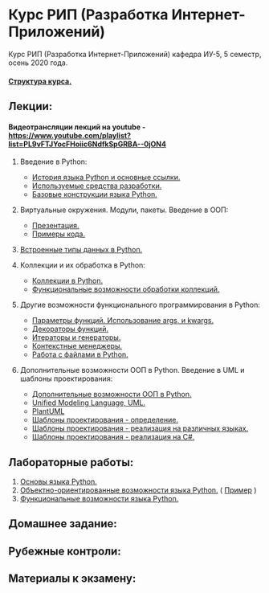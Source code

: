 # Курс РИП (Разработка Интернет-Приложений)
Курс РИП (Разработка Интернет-Приложений) кафедра ИУ-5, 5 семестр, осень 2020 года.

#### [Структура курса.](https://github.com/iu5team/iu5web-fall-2020/blob/master/pres/rip_intro.pdf)

## Лекции:

#### Видеотрансляции лекций на youtube - https://www.youtube.com/playlist?list=PL9vFTJYocFHoiic6NdfkSpGRBA--0jON4

1. Введение в Python:
    * [История языка Python и основные ссылки.](https://github.com/iu5team/iu5web-fall-2020/wiki/python_intro)
    * [Используемые средства разработки.](https://github.com/iu5team/iu5web-fall-2020/wiki/IDE)
    * [Базовые конструкции языка Python.](https://nbviewer.jupyter.org/github/iu5team/iu5web-fall-2020/blob/master/notebooks/lect_1/python_lect_1.ipynb)

1. Виртуальные окружения. Модули, пакеты. Введение в ООП:
    * [Презентация.](https://github.com/iu5team/iu5web-fall-2020/blob/master/pres/lect2/oop.pdf)
    * [Примеры кода.](/code/lect2_code)

1. [Встроенные типы данных в Python.](https://nbviewer.jupyter.org/github/iu5team/iu5web-fall-2020/blob/master/notebooks/lect_3/built_in_types.ipynb)

1. Коллекции и их обработка в Python:
    * [Коллекции в Python.](https://nbviewer.jupyter.org/github/iu5team/iu5web-fall-2020/blob/master/notebooks/lect_4/collections.ipynb)
    * [Функциональные возможности обработки коллекций.](https://nbviewer.jupyter.org/github/iu5team/iu5web-fall-2020/blob/master/notebooks/lect_4/fp_collections.ipynb)

1. Другие возможности функционального программирования в Python:
    * [Параметры функций. Использование args, и kwargs.](https://nbviewer.jupyter.org/github/iu5team/iu5web-fall-2020/blob/master/notebooks/lect_5/args_kwargs.ipynb)
    * [Декораторы функций.](https://nbviewer.jupyter.org/github/iu5team/iu5web-fall-2020/blob/master/notebooks/lect_5/decorators.ipynb)
    * [Итераторы и генераторы.](https://nbviewer.jupyter.org/github/iu5team/iu5web-fall-2020/blob/master/notebooks/lect_5/iterators_generators.ipynb)
    * [Контекстные менеджеры.](https://nbviewer.jupyter.org/github/iu5team/iu5web-fall-2020/blob/master/notebooks/lect_5/context_managers.ipynb)
    * [Работа с файлами в Python.](https://nbviewer.jupyter.org/github/iu5team/iu5web-fall-2020/blob/master/notebooks/lect_5/files/files.ipynb)

1. Дополнительные возможности ООП в Python. Введение в UML и шаблоны проектирования:
    * [Дополнительные возможности ООП в Python.](https://nbviewer.jupyter.org/github/iu5team/iu5web-fall-2020/blob/master/notebooks/lect_6/oop_adv.ipynb)
    * [Unified Modeling Language, UML.](https://ru.wikipedia.org/wiki/UML)
    * [PlantUML](https://plantuml.com/)
    * [Шаблоны проектирования - определение.](https://ru.wikipedia.org/wiki/%D0%A8%D0%B0%D0%B1%D0%BB%D0%BE%D0%BD_%D0%BF%D1%80%D0%BE%D0%B5%D0%BA%D1%82%D0%B8%D1%80%D0%BE%D0%B2%D0%B0%D0%BD%D0%B8%D1%8F)
    * [Шаблоны проектирования - реализация на различных языках.](https://refactoring.guru/ru/design-patterns/catalog)
    * [Шаблоны проектирования - реализация на C#.](https://metanit.com/sharp/patterns/1.1.php)



## Лабораторные работы:
1. [Основы языка Python.](https://github.com/iu5team/iu5web-fall-2020/wiki/lab_python_intro)
1. [Объектно-ориентированные возможности языка Python.](https://github.com/iu5team/iu5web-fall-2020/wiki/lab_python_oop) ( [Пример](/code/lab2_code) )
1. [Функциональные возможности языка Python.](https://github.com/iu5team/iu5web-fall-2020/wiki/lab_python_fp)


## Домашнее задание:


## Рубежные контроли:


## Материалы к экзамену:

